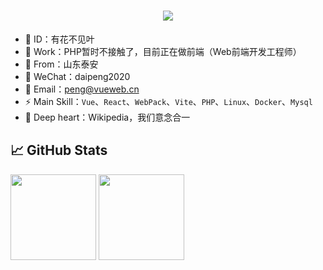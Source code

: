 <h1 align="center">
  <a href="https://github.com/daipenglcc">
    <img src="https://readme-typing-svg.herokuapp.com/?lines=%E2%9C%A8+%E5%A5%94%E8%B5%B4%E5%9C%A8%E8%87%AA%E5%B7%B1%E7%9A%84%E7%83%AD%E7%88%B1%E9%87%8C%EF%BD%9E+%E2%9C%A8+&center=true&size=27">
  </a>
</h1>

- 🌱 ID：有花不见叶
- 🎒 Work：PHP暂时不接触了，目前正在做前端（Web前端开发工程师）
- 🔭 From：山东泰安
- 💬 WeChat：daipeng2020
- 📧 Email：peng@vueweb.cn
- ⚡ Main Skill：``Vue``、``React``、``WebPack``、``Vite``、``PHP``、`Linux`、``Docker``、``Mysql``
- 🤔 Deep heart：Wikipedia，我们意念合一

## &#x1f4c8; GitHub Stats

<div>
  <img height="137px" src="https://github-readme-stats.vercel.app/api?username=daipenglcc&hide_title=true&hide_border=true&show_icons=trueline_height=21&text_color=000&icon_color=000&bg_color=0,ea6161,ffc64d,fffc4d,52fa5a&theme=graywhite" />
  <img height="137px" src="https://github-readme-stats.vercel.app/api/top-langs/?username=daipenglcc&hide=html,css&hide_border=true&layout=compact&langs_count=6&text_color=000&icon_color=fff&bg_color=0,52fa5a,4dfcff,c64dff&theme=graywhite" />
</div> 


